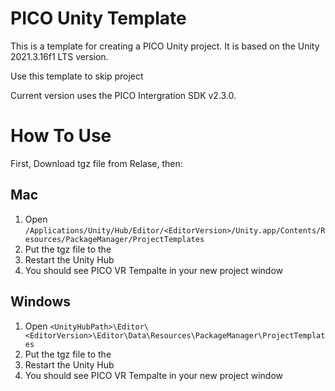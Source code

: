 # PICO Unity Template

This is a template for creating a PICO Unity project. It is based on the Unity 2021.3.16f1 LTS version.

Use this template to skip project 

Current version uses the PICO Intergration SDK v2.3.0.

# How To Use

First, Download tgz file from Relase, then:

## Mac

1. Open `/Applications/Unity/Hub/Editor/<EditorVersion>/Unity.app/Contents/Resources/PackageManager/ProjectTemplates`
2. Put the tgz file to the
3. Restart the Unity Hub
4. You should see PICO VR Tempalte in your new project window

## Windows

1. Open `<UnityHubPath>\Editor\<EditorVersion>\Editor\Data\Resources\PackageManager\ProjectTemplates`
2. Put the tgz file to the
3. Restart the Unity Hub
4. You should see PICO VR Tempalte in your new project window
